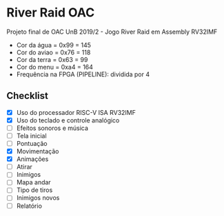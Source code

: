 # River Raid OAC
Projeto final de OAC UnB 2019/2 - Jogo River Raid em Assembly RV32IMF
- Cor da água = 0x99 = 145
- Cor do aviao = 0x76 = 118
- Cor da terra = 0x63 = 99
- Cor do menu = 0xa4 = 164
- Frequência na FPGA (PIPELINE): dividida por 4

## Checklist
- [x] Uso do processador RISC-V ISA RV32IMF
- [x] Uso do teclado e controle analógico
- [ ] Efeitos sonoros e música
- [ ] Tela inicial
- [ ] Pontuação
- [x] Movimentação
- [x] Animações
- [ ] Atirar
- [ ] Inimigos
- [ ] Mapa andar
- [ ] Tipo de tiros
- [ ] Inimigos novos
- [ ] Relatório
